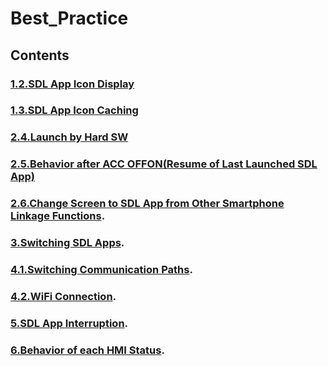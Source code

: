 # Best_Practice
## Contents

### [1.2.SDL App Icon Display](./1.2.SDL_App_Icon_Display/index.md)
### [1.3.SDL App Icon Caching](./1.3.SDL_App_Icon_Caching/index.md)
### [2.4.Launch by Hard SW](./2.4.Launch_by_Hard_SW/index.md)
### [2.5.Behavior after ACC OFFON(Resume of Last Launched SDL App)](./2.5.Behavior_after_ACC_OFFON(Resume_of_Last_Launched_SDL_App))
### [2.6.Change Screen to SDL App from Other Smartphone Linkage Functions](./2.6.Change_Screen_to_SDL_App_from_Other_Smartphone_Linkage_Functions/index.md).
### [3.Switching SDL Apps](./3.Switching_SDL_Apps/index.md).
### [4.1.Switching Communication Paths](./4.1.Switching_Communication_Paths/index.md).
### [4.2.WiFi Connection](./4.2.WiFi_Connection/index.md).
### [5.SDL App Interruption](./5.SDL_App_Interruption/index.md).
### [6.Behavior of each HMI Status](./6.Behavior_of_each_HMI_Status/index.md).